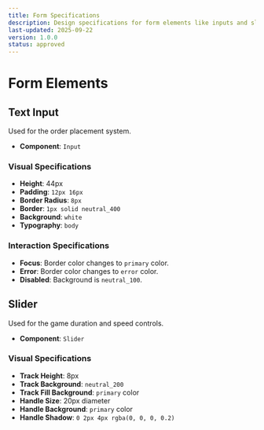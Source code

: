 ```yaml
---
title: Form Specifications
description: Design specifications for form elements like inputs and sliders.
last-updated: 2025-09-22
version: 1.0.0
status: approved
---
```


# Form Elements

## Text Input

Used for the order placement system.

- **Component**: `Input`

### Visual Specifications
- **Height**: 44px
- **Padding**: `12px 16px`
- **Border Radius**: `8px`
- **Border**: `1px solid neutral_400`
- **Background**: `white`
- **Typography**: `body`

### Interaction Specifications
- **Focus**: Border color changes to `primary` color.
- **Error**: Border color changes to `error` color.
- **Disabled**: Background is `neutral_100`.

## Slider

Used for the game duration and speed controls.

- **Component**: `Slider`

### Visual Specifications
- **Track Height**: 8px
- **Track Background**: `neutral_200`
- **Track Fill Background**: `primary` color
- **Handle Size**: 20px diameter
- **Handle Background**: `primary` color
- **Handle Shadow**: `0 2px 4px rgba(0, 0, 0, 0.2)`
